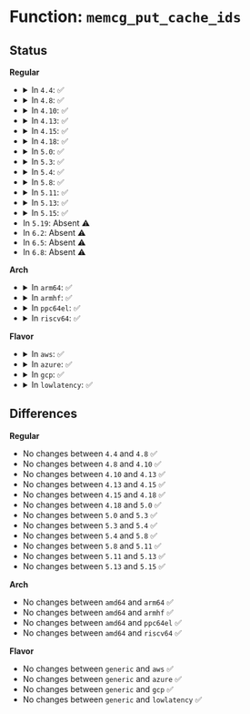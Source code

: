 # Function: <code>memcg_put_cache_ids</code>

## Status
<b>Regular</b>
<ul>
<li>
<details>
<summary>In <code>4.4</code>: ✅</summary>

```c
void memcg_put_cache_ids();
```

**Collision:** Unique Global

**Inline:** No

**Transformation:** False

**Instances:**

```
In mm/memcontrol.c (ffffffff811fc760)
Location: mm/memcontrol.c:372
Inline: False
Direct callers:
  - mm/slab_common.c:kmem_cache_create
  - mm/slab_common.c:kmem_cache_create
  - mm/slab_common.c:kmem_cache_create
  - mm/list_lru.c:list_lru_destroy
  - mm/list_lru.c:__list_lru_init
```
**Symbols:**

```
ffffffff811fc760-ffffffff811fc777: memcg_put_cache_ids (STB_GLOBAL)
```
</details>
</li>
<li>
<details>
<summary>In <code>4.8</code>: ✅</summary>

```c
void memcg_put_cache_ids();
```

**Collision:** Unique Global

**Inline:** No

**Transformation:** False

**Instances:**

```
In mm/memcontrol.c (ffffffff81220360)
Location: mm/memcontrol.c:291
Inline: False
Direct callers:
  - mm/slab_common.c:kmem_cache_create
  - mm/slab_common.c:kmem_cache_create
  - mm/slab_common.c:kmem_cache_create
  - mm/list_lru.c:list_lru_destroy
  - mm/list_lru.c:__list_lru_init
```
**Symbols:**

```
ffffffff81220360-ffffffff81220377: memcg_put_cache_ids (STB_GLOBAL)
```
</details>
</li>
<li>
<details>
<summary>In <code>4.10</code>: ✅</summary>

```c
void memcg_put_cache_ids();
```

**Collision:** Unique Global

**Inline:** No

**Transformation:** False

**Instances:**

```
In mm/memcontrol.c (ffffffff812329f0)
Location: mm/memcontrol.c:291
Inline: False
Direct callers:
  - mm/slab_common.c:kmem_cache_create
  - mm/slab_common.c:kmem_cache_create
  - mm/slab_common.c:kmem_cache_create
  - mm/list_lru.c:list_lru_destroy
  - mm/list_lru.c:__list_lru_init
```
**Symbols:**

```
ffffffff812329f0-ffffffff81232a07: memcg_put_cache_ids (STB_GLOBAL)
```
</details>
</li>
<li>
<details>
<summary>In <code>4.13</code>: ✅</summary>

```c
void memcg_put_cache_ids();
```

**Collision:** Unique Global

**Inline:** No

**Transformation:** False

**Instances:**

```
In mm/memcontrol.c (ffffffff8123e200)
Location: mm/memcontrol.c:276
Inline: False
Direct callers:
  - mm/slab_common.c:kmem_cache_create
  - mm/slab_common.c:kmem_cache_create
  - mm/slab_common.c:kmem_cache_create
  - mm/slab_common.c:kmem_cache_create
  - mm/list_lru.c:__list_lru_init
```
**Symbols:**

```
ffffffff8123e200-ffffffff8123e217: memcg_put_cache_ids (STB_GLOBAL)
```
</details>
</li>
<li>
<details>
<summary>In <code>4.15</code>: ✅</summary>

```c
void memcg_put_cache_ids();
```

**Collision:** Unique Global

**Inline:** No

**Transformation:** False

**Instances:**

```
In mm/memcontrol.c (ffffffff8125dda0)
Location: mm/memcontrol.c:277
Inline: False
Direct callers:
  - mm/slab_common.c:kmem_cache_create
  - mm/slab_common.c:kmem_cache_create
  - mm/slab_common.c:kmem_cache_create
  - mm/slab_common.c:kmem_cache_create
  - mm/list_lru.c:__list_lru_init
```
**Symbols:**

```
ffffffff8125dda0-ffffffff8125ddb7: memcg_put_cache_ids (STB_GLOBAL)
```
</details>
</li>
<li>
<details>
<summary>In <code>4.18</code>: ✅</summary>

```c
void memcg_put_cache_ids();
```

**Collision:** Unique Global

**Inline:** No

**Transformation:** False

**Instances:**

```
In mm/memcontrol.c (ffffffff81282030)
Location: mm/memcontrol.c:277
Inline: False
Direct callers:
  - mm/slab_common.c:kmem_cache_create_usercopy
  - mm/slab_common.c:kmem_cache_create_usercopy
  - mm/slab_common.c:kmem_cache_create_usercopy
  - mm/slab_common.c:kmem_cache_create_usercopy
  - mm/slab_common.c:kmem_cache_create_usercopy
  - mm/list_lru.c:__list_lru_init
```
**Symbols:**

```
ffffffff81282030-ffffffff81282047: memcg_put_cache_ids (STB_GLOBAL)
```
</details>
</li>
<li>
<details>
<summary>In <code>5.0</code>: ✅</summary>

```c
void memcg_put_cache_ids();
```

**Collision:** Unique Global

**Inline:** No

**Transformation:** False

**Instances:**

```
In mm/memcontrol.c (ffffffff812961d0)
Location: mm/memcontrol.c:287
Inline: False
Direct callers:
  - mm/slab_common.c:kmem_cache_create_usercopy
  - mm/slab_common.c:kmem_cache_create_usercopy
  - mm/slab_common.c:kmem_cache_create_usercopy
  - mm/slab_common.c:kmem_cache_create_usercopy
  - mm/slab_common.c:kmem_cache_create_usercopy
  - mm/list_lru.c:__list_lru_init
```
**Symbols:**

```
ffffffff812961d0-ffffffff812961e7: memcg_put_cache_ids (STB_GLOBAL)
```
</details>
</li>
<li>
<details>
<summary>In <code>5.3</code>: ✅</summary>

```c
void memcg_put_cache_ids();
```

**Collision:** Unique Global

**Inline:** No

**Transformation:** False

**Instances:**

```
In mm/memcontrol.c (ffffffff812b2510)
Location: mm/memcontrol.c:286
Inline: False
Direct callers:
  - mm/slab_common.c:kmem_cache_create_usercopy
  - mm/slab_common.c:kmem_cache_create_usercopy
  - mm/slab_common.c:kmem_cache_create_usercopy
  - mm/slab_common.c:kmem_cache_create_usercopy
  - mm/slab_common.c:kmem_cache_create_usercopy
  - mm/list_lru.c:__list_lru_init
```
**Symbols:**

```
ffffffff812b2510-ffffffff812b2527: memcg_put_cache_ids (STB_GLOBAL)
```
</details>
</li>
<li>
<details>
<summary>In <code>5.4</code>: ✅</summary>

```c
void memcg_put_cache_ids();
```

**Collision:** Unique Global

**Inline:** No

**Transformation:** False

**Instances:**

```
In mm/memcontrol.c (ffffffff812c3f50)
Location: mm/memcontrol.c:291
Inline: False
Direct callers:
  - mm/slab_common.c:kmem_cache_create_usercopy
  - mm/slab_common.c:kmem_cache_create_usercopy
  - mm/slab_common.c:kmem_cache_create_usercopy
  - mm/slab_common.c:kmem_cache_create_usercopy
  - mm/slab_common.c:kmem_cache_create_usercopy
  - mm/list_lru.c:__list_lru_init
```
**Symbols:**

```
ffffffff812c3f50-ffffffff812c3f67: memcg_put_cache_ids (STB_GLOBAL)
```
</details>
</li>
<li>
<details>
<summary>In <code>5.8</code>: ✅</summary>

```c
void memcg_put_cache_ids();
```

**Collision:** Unique Global

**Inline:** No

**Transformation:** False

**Instances:**

```
In mm/memcontrol.c (ffffffff812fa0e0)
Location: mm/memcontrol.c:282
Inline: False
Direct callers:
  - mm/slab_common.c:kmem_cache_create_usercopy
  - mm/slab_common.c:kmem_cache_create_usercopy
  - mm/slab_common.c:kmem_cache_create_usercopy
  - mm/slab_common.c:kmem_cache_create_usercopy
  - mm/slab_common.c:kmem_cache_create_usercopy
  - mm/list_lru.c:__list_lru_init
```
**Symbols:**

```
ffffffff812fa0e0-ffffffff812fa0f7: memcg_put_cache_ids (STB_GLOBAL)
```
</details>
</li>
<li>
<details>
<summary>In <code>5.11</code>: ✅</summary>

```c
void memcg_put_cache_ids();
```

**Collision:** Unique Global

**Inline:** No

**Transformation:** False

**Instances:**

```
In mm/memcontrol.c (ffffffff81305f10)
Location: mm/memcontrol.c:370
Inline: False
Direct callers:
  - mm/list_lru.c:__list_lru_init
```
**Symbols:**

```
ffffffff81305f10-ffffffff81305f27: memcg_put_cache_ids (STB_GLOBAL)
```
</details>
</li>
<li>
<details>
<summary>In <code>5.13</code>: ✅</summary>

```c
void memcg_put_cache_ids();
```

**Collision:** Unique Global

**Inline:** No

**Transformation:** False

**Instances:**

```
In mm/memcontrol.c (ffffffff8130c3e0)
Location: mm/memcontrol.c:373
Inline: False
Direct callers:
  - mm/list_lru.c:__list_lru_init
```
**Symbols:**

```
ffffffff8130c3e0-ffffffff8130c3f7: memcg_put_cache_ids (STB_GLOBAL)
```
</details>
</li>
<li>
<details>
<summary>In <code>5.15</code>: ✅</summary>

```c
void memcg_put_cache_ids();
```

**Collision:** Unique Global

**Inline:** No

**Transformation:** False

**Instances:**

```
In mm/memcontrol.c (ffffffff813562c0)
Location: mm/memcontrol.c:372
Inline: False
Direct callers:
  - mm/list_lru.c:__list_lru_init
```
**Symbols:**

```
ffffffff813562c0-ffffffff813562d7: memcg_put_cache_ids (STB_GLOBAL)
```
</details>
</li>
<li>
In <code>5.19</code>: Absent ⚠️
</li>
<li>
In <code>6.2</code>: Absent ⚠️
</li>
<li>
In <code>6.5</code>: Absent ⚠️
</li>
<li>
In <code>6.8</code>: Absent ⚠️
</li>
</ul>
<b>Arch</b>
<ul>
<li>
<details>
<summary>In <code>arm64</code>: ✅</summary>

```c
void memcg_put_cache_ids();
```

**Collision:** Unique Global

**Inline:** No

**Transformation:** False

**Instances:**

```
In mm/memcontrol.c (ffff8000103669b8)
Location: mm/memcontrol.c:291
Inline: False
Direct callers:
  - mm/slab_common.c:kmem_cache_create_usercopy
  - mm/slab_common.c:kmem_cache_create_usercopy
  - mm/slab_common.c:kmem_cache_create_usercopy
  - mm/slab_common.c:kmem_cache_create_usercopy
  - mm/list_lru.c:__list_lru_init
  - mm/list_lru.c:__list_lru_init
```
**Symbols:**

```
ffff8000103669b8-ffff8000103669e0: memcg_put_cache_ids (STB_GLOBAL)
```
</details>
</li>
<li>
<details>
<summary>In <code>armhf</code>: ✅</summary>

```c
void memcg_put_cache_ids();
```

**Collision:** Unique Global

**Inline:** No

**Transformation:** False

**Instances:**

```
In mm/memcontrol.c (c05581d0)
Location: mm/memcontrol.c:291
Inline: False
Direct callers:
  - mm/slab_common.c:kmem_cache_create_usercopy
  - mm/slab_common.c:kmem_cache_create_usercopy
  - mm/slab_common.c:kmem_cache_create_usercopy
  - mm/slab_common.c:kmem_cache_create_usercopy
  - mm/list_lru.c:__list_lru_init
```
**Symbols:**

```
c05581d0-c05581f4: memcg_put_cache_ids (STB_GLOBAL)
```
</details>
</li>
<li>
<details>
<summary>In <code>ppc64el</code>: ✅</summary>

```c
void memcg_put_cache_ids();
```

**Collision:** Unique Global

**Inline:** No

**Transformation:** False

**Instances:**

```
In mm/memcontrol.c (c000000000453d20)
Location: mm/memcontrol.c:291
Inline: False
Direct callers:
  - mm/slab_common.c:kmem_cache_create_usercopy
  - mm/slab_common.c:kmem_cache_create_usercopy
  - mm/slab_common.c:kmem_cache_create_usercopy
  - mm/slab_common.c:kmem_cache_create_usercopy
  - mm/list_lru.c:__list_lru_init
  - mm/list_lru.c:__list_lru_init
```
**Symbols:**

```
c000000000453d20-c000000000453d5c: memcg_put_cache_ids (STB_GLOBAL)
```
</details>
</li>
<li>
<details>
<summary>In <code>riscv64</code>: ✅</summary>

```c
void memcg_put_cache_ids();
```

**Collision:** Unique Global

**Inline:** No

**Transformation:** False

**Instances:**

```
In mm/memcontrol.c (ffffffe000244d34)
Location: mm/memcontrol.c:291
Inline: False
Direct callers:
  - mm/slab_common.c:kmem_cache_create_usercopy
  - mm/slab_common.c:kmem_cache_create_usercopy
  - mm/slab_common.c:kmem_cache_create_usercopy
  - mm/slab_common.c:kmem_cache_create_usercopy
  - mm/list_lru.c:__list_lru_init
```
**Symbols:**

```
ffffffe000244d34-ffffffe000244d5e: memcg_put_cache_ids (STB_GLOBAL)
```
</details>
</li>
</ul>
<b>Flavor</b>
<ul>
<li>
<details>
<summary>In <code>aws</code>: ✅</summary>

```c
void memcg_put_cache_ids();
```

**Collision:** Unique Global

**Inline:** No

**Transformation:** False

**Instances:**

```
In mm/memcontrol.c (ffffffff812bc530)
Location: mm/memcontrol.c:291
Inline: False
Direct callers:
  - mm/slab_common.c:kmem_cache_create_usercopy
  - mm/slab_common.c:kmem_cache_create_usercopy
  - mm/slab_common.c:kmem_cache_create_usercopy
  - mm/slab_common.c:kmem_cache_create_usercopy
  - mm/slab_common.c:kmem_cache_create_usercopy
  - mm/list_lru.c:__list_lru_init
```
**Symbols:**

```
ffffffff812bc530-ffffffff812bc547: memcg_put_cache_ids (STB_GLOBAL)
```
</details>
</li>
<li>
<details>
<summary>In <code>azure</code>: ✅</summary>

```c
void memcg_put_cache_ids();
```

**Collision:** Unique Global

**Inline:** No

**Transformation:** False

**Instances:**

```
In mm/memcontrol.c (ffffffff812ad690)
Location: mm/memcontrol.c:291
Inline: False
Direct callers:
  - mm/slab_common.c:kmem_cache_create_usercopy
  - mm/slab_common.c:kmem_cache_create_usercopy
  - mm/slab_common.c:kmem_cache_create_usercopy
  - mm/slab_common.c:kmem_cache_create_usercopy
  - mm/slab_common.c:kmem_cache_create_usercopy
  - mm/list_lru.c:__list_lru_init
```
**Symbols:**

```
ffffffff812ad690-ffffffff812ad6a7: memcg_put_cache_ids (STB_GLOBAL)
```
</details>
</li>
<li>
<details>
<summary>In <code>gcp</code>: ✅</summary>

```c
void memcg_put_cache_ids();
```

**Collision:** Unique Global

**Inline:** No

**Transformation:** False

**Instances:**

```
In mm/memcontrol.c (ffffffff812ba340)
Location: mm/memcontrol.c:291
Inline: False
Direct callers:
  - mm/slab_common.c:kmem_cache_create_usercopy
  - mm/slab_common.c:kmem_cache_create_usercopy
  - mm/slab_common.c:kmem_cache_create_usercopy
  - mm/slab_common.c:kmem_cache_create_usercopy
  - mm/slab_common.c:kmem_cache_create_usercopy
  - mm/list_lru.c:__list_lru_init
```
**Symbols:**

```
ffffffff812ba340-ffffffff812ba357: memcg_put_cache_ids (STB_GLOBAL)
```
</details>
</li>
<li>
<details>
<summary>In <code>lowlatency</code>: ✅</summary>

```c
void memcg_put_cache_ids();
```

**Collision:** Unique Global

**Inline:** No

**Transformation:** False

**Instances:**

```
In mm/memcontrol.c (ffffffff812caa00)
Location: mm/memcontrol.c:291
Inline: False
Direct callers:
  - mm/slab_common.c:kmem_cache_create_usercopy
  - mm/slab_common.c:kmem_cache_create_usercopy
  - mm/slab_common.c:kmem_cache_create_usercopy
  - mm/slab_common.c:kmem_cache_create_usercopy
  - mm/slab_common.c:kmem_cache_create_usercopy
  - mm/list_lru.c:__list_lru_init
```
**Symbols:**

```
ffffffff812caa00-ffffffff812caa17: memcg_put_cache_ids (STB_GLOBAL)
```
</details>
</li>
</ul>

## Differences
<b>Regular</b>
<ul>
<li>
No changes between <code>4.4</code> and <code>4.8</code> ✅
</li>
<li>
No changes between <code>4.8</code> and <code>4.10</code> ✅
</li>
<li>
No changes between <code>4.10</code> and <code>4.13</code> ✅
</li>
<li>
No changes between <code>4.13</code> and <code>4.15</code> ✅
</li>
<li>
No changes between <code>4.15</code> and <code>4.18</code> ✅
</li>
<li>
No changes between <code>4.18</code> and <code>5.0</code> ✅
</li>
<li>
No changes between <code>5.0</code> and <code>5.3</code> ✅
</li>
<li>
No changes between <code>5.3</code> and <code>5.4</code> ✅
</li>
<li>
No changes between <code>5.4</code> and <code>5.8</code> ✅
</li>
<li>
No changes between <code>5.8</code> and <code>5.11</code> ✅
</li>
<li>
No changes between <code>5.11</code> and <code>5.13</code> ✅
</li>
<li>
No changes between <code>5.13</code> and <code>5.15</code> ✅
</li>
</ul>
<b>Arch</b>
<ul>
<li>
No changes between <code>amd64</code> and <code>arm64</code> ✅
</li>
<li>
No changes between <code>amd64</code> and <code>armhf</code> ✅
</li>
<li>
No changes between <code>amd64</code> and <code>ppc64el</code> ✅
</li>
<li>
No changes between <code>amd64</code> and <code>riscv64</code> ✅
</li>
</ul>
<b>Flavor</b>
<ul>
<li>
No changes between <code>generic</code> and <code>aws</code> ✅
</li>
<li>
No changes between <code>generic</code> and <code>azure</code> ✅
</li>
<li>
No changes between <code>generic</code> and <code>gcp</code> ✅
</li>
<li>
No changes between <code>generic</code> and <code>lowlatency</code> ✅
</li>
</ul>
